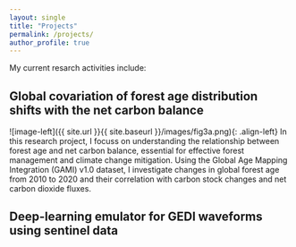 ```yaml
---
layout: single
title: "Projects"
permalink: /projects/
author_profile: true
---
```


My current resarch activities include:

## Global covariation of forest age distribution shifts with the net carbon balance
![image-left]({{ site.url }}{{ site.baseurl }}/images/fig3a.png){: .align-left} 
In this research project, I focuss on understanding the relationship between forest age and net carbon balance, essential for effective forest management and climate change mitigation. Using the Global Age Mapping Integration (GAMI) v1.0 dataset, I investigate changes in global forest age from 2010 to 2020 and their correlation with carbon stock changes and net carbon dioxide fluxes.

## Deep-learning emulator for GEDI waveforms using sentinel data




